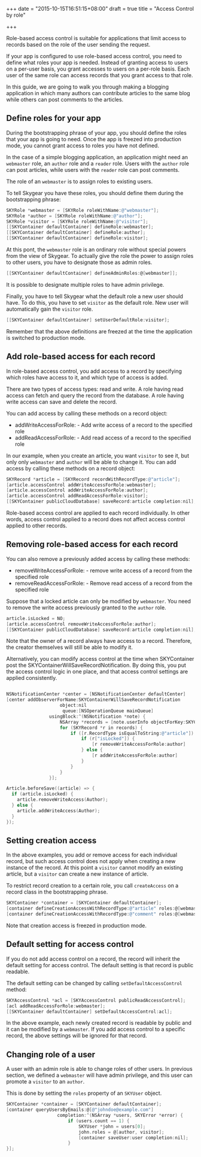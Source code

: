 +++
date = "2015-10-15T16:51:15+08:00"
draft = true
title = "Access Control by role"

+++

Role-based access control is suitable for applications that limit access to
records based on the role of the user sending the request.

If your app is configured to use role-based access control, you need to define
what roles your app is needed. Instead of granting access to users on a per-user
basis, you grant accesses to users on a per-role basis. Each user of the same
role can access records that you grant access to that role.

In this guide, we are going to walk you through making a blogging application
in which many authors can contribute articles to the same blog while 
others can post comments to the articles.

## Define roles for your app

During the bootstrapping phrase of your app, you should define the roles that
your app is going to need. Once the app is freezed into production mode, you
cannot grant access to roles you have not defined.

In the case of a simple blogging application, an application might need
an `webmaster` role, an `author` role and a `reader` role. Users with the `author`
role can post articles, while users with the `reader` role can post comments.

The role of an `webmaster` is to assign roles to existing users.

To tell Skygear you have these roles, you should define them during the
bootstrapping phrase:

```objective-c
SKYRole *webmaster = [SKYRole roleWithName:@"webmaster"];
SKYRole *author = [SKYRole roleWithName:@"author"];
SKYRole *visitor = [SKYRole roleWithName:@"visitor"];
[[SKYContainer defaultContainer] defineRole:webmaster];
[[SKYContainer defaultContainer] defineRole:author];
[[SKYContainer defaultContainer] defineRole:visitor];
```

At this pont, the `webmaster` role is an ordinary role without special powers
from the view of Skygear. To actually give the role the power to assign
roles to other users, you have to designate those as admin roles.

```objective-c
[[SKYContainer defaultContainer] defineAdminRoles:@[webmaster]];
```

It is possible to designate multiple roles to have admin privilege.

Finally, you have to tell Skygear what the default role a new user should have.
To do this, you have to set `visitor` as the default role. New user will
automatically gain the `visitor` role.

```objective-c
[[SKYContainer defaultContainer] setUserDefaultRole:visitor];
```

Remember that the above definitions are freezed at the time the application
is switched to production mode.

## Add role-based access for each record

In role-based access control, you add access to a record by specifying which
roles have access to it, and which type of access is added. 

There are two types of access types: read and write.
A role having read access can fetch and query the record from the database.
A role having write access can save and delete the record.

You can add access by calling these methods on a record object:

*   addWriteAccessForRole: - Add write access of a record to the specified role
*   addReadAccessForRole: - Add read access of a record to the specified role

In our example,
when you create an article, you want `visitor` to see it, but only
only `webmaster` and `author` will be able to change it. You can add
access by calling these methods on a record object:

```objective-c
SKYRecord *article = [SKYRecord recordWithRecordType:@"article"];
[article.accessControl addWriteAccessForRole:webmaster];
[article.accessControl addWriteAccessForRole:author];
[article.accessControl addReadAccessForRole:visitor];
[[SKYContainer publicCloudDatabase] saveRecord:article completion:nil];
```

Role-based access control are applied to each record individually. In other
words, access control applied to a record does not affect access control
applied to other records.

## Removing role-based access for each record

You can also remove a previously added access by calling these methods:

*   removeWriteAccessForRole: - remove write access of a record from the specified
    role
*   removeReadAccessForRole: - Remove read access of a record from the specified
    role

Suppose that a locked article can only be modified by `webmaster`. You need
to remove the write access previously granted to the `author` role.

```objective-c
article.isLocked = NO;
[article.accessControl removeWriteAccessForRole:author];
[[SKYContainer publicCloudDatabase] saveRecord:article completion:nil];

```

Note that the owner of a record always have access to a record. Therefore,
the creator themselves will still be able to modify it.

Alternatively, you can modify access control at the time when SKYContainer
post the SKYContainerWillSaveRecordNotification. By doing this, you put the
access control logic in one place, and that access control settings are applied
consistently.

```objective-c

NSNotificationCenter *center = [NSNotificationCenter defaultCenter]
[center addObserverForName:SKYContainerWillSaveRecordNotification
                    object:nil
                     queue:[NSOperationQueue mainQueue]
                usingBlock:^(NSNotification *note) {
                    NSArray *records = [note.userInfo objectForKey:SKYContainerNotificationRecordsKey]
                    for (SKYRecord *r in records) {
                        if ([r.RecordType isEqualToString:@"article"]) {
                            if (r["isLocked"]) {
                                [r removeWriteAccessForRole:author]
                            } else {
                                [r addWriteAccessForRole:author]
                            }
                        }
                    }
                }];

Article.beforeSave((article) => {
  if (article.isLocked) {
    article.removeWriteAccess(Author);
  } else {
    article.addWriteAccess(Author);
  }
});
```

## Setting creation access

In the above examples, you add or remove access for each individual record,
but such access control does not apply when creating a new instance of
the record. At this point a `visitor` cannot modify an existing article, but
a `visitor` can create a new instance of article.

To restrict record creation to a certain role, you call `createAccess` on
a record class in the bootstrapping phrase.

```objective-c
SKYContainer *container = [SKYContainer defaultContainer];
[container defineCreationAccessWithRecordType:@"article" roles:@[webmaster, author]]
[container defineCreationAccessWithRecordType:@"comment" roles:@[webmaster, author, visitor]]
```

Note that creation access is freezed in production mode.

## Default setting for access control

If you do not add access control on a record, the record will inherit
the default setting for access control. The default setting is that record
is public readable.

The default setting can be changed by calling `setDefaultAccessControl` method:

```objective-c
SKYAccessControl *acl = [SKYAccessControl publicReadAccessControl];
[acl addReadAccessForRole:webmaster];
[[SKYContainer defaultContainer] setDefaultAccessControl:acl];
```

In the above example, each newly created record is readable by public and it
can be modified by a `webmaster`. If you add access control to a specific
record, the above settings will be ignored for that record.

## Changing role of a user

A user with an admin role is able to change roles of other users. In 
previous section, we defined a `webmaster` will have admin privilege, and this
user can promote a `visitor` to an `author`.

This is done by setting the `roles` property of an `SKYUser` object.

```objective-c
SKYContainer *container = [SKYContainer defaultContainer];
[container queryUsersByEmails:@[@"johndoe@example.com"]
                   completion:^(NSArray *users, SKYError *error) {
                       if (users.count == 1) {
                           SKYUser *john = users[0];
                           john.roles = @[author, visitor];
                           [container saveUser:user completion:nil];
                       }
}];
```

